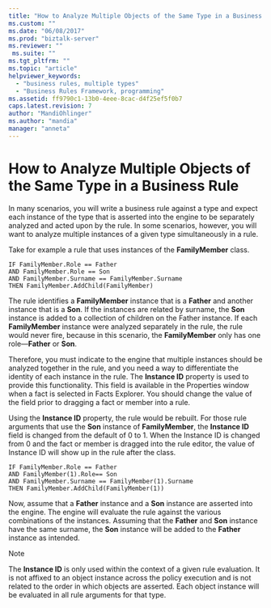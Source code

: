 ```yaml
---
title: "How to Analyze Multiple Objects of the Same Type in a Business Rule | Microsoft Docs"
ms.custom: ""
ms.date: "06/08/2017"
ms.prod: "biztalk-server"
ms.reviewer: ""
 ms.suite: ""
ms.tgt_pltfrm: ""
ms.topic: "article"
helpviewer_keywords: 
  - "business rules, multiple types"
  - "Business Rules Framework, programming"
ms.assetid: ff9790c1-13b0-4eee-8cac-d4f25ef5f0b7
caps.latest.revision: 7
author: "MandiOhlinger"
ms.author: "mandia"
manager: "anneta"
---
```

# How to Analyze Multiple Objects of the Same Type in a Business Rule
In many scenarios, you will write a business rule against a type and expect each instance of the type that is asserted into the engine to be separately analyzed and acted upon by the rule. In some scenarios, however, you will want to analyze multiple instances of a given type simultaneously in a rule.  
  
 Take for example a rule that uses instances of the **FamilyMember** class.  
  
```  
IF FamilyMember.Role == Father  
AND FamilyMember.Role == Son  
AND FamilyMember.Surname == FamilyMember.Surname  
THEN FamilyMember.AddChild(FamilyMember)  
```  
  
 The rule identifies a **FamilyMember** instance that is a **Father** and another instance that is a **Son**. If the instances are related by surname, the **Son** instance is added to a collection of children on the Father instance. If each **FamilyMember** instance were analyzed separately in the rule, the rule would never fire, because in this scenario, the **FamilyMember** only has one role—**Father** or **Son**.  
  
 Therefore, you must indicate to the engine that multiple instances should be analyzed together in the rule, and you need a way to differentiate the identity of each instance in the rule. The **Instance ID** property is used to provide this functionality. This field is available in the Properties window when a fact is selected in Facts Explorer. You should change the value of the field prior to dragging a fact or member into a rule.  
  
 Using the **Instance ID** property, the rule would be rebuilt. For those rule arguments that use the **Son** instance of **FamilyMember**, the **Instance ID** field is changed from the default of 0 to 1. When the Instance ID is changed from 0 and the fact or member is dragged into the rule editor, the value of Instance ID will show up in the rule after the class.  
  
```  
IF FamilyMember.Role == Father  
AND FamilyMember(1).Role== Son  
AND FamilyMember.Surname == FamilyMember(1).Surname  
THEN FamilyMember.AddChild(FamilyMember(1))  
```  
  
 Now, assume that a **Father** instance and a **Son** instance are asserted into the engine. The engine will evaluate the rule against the various combinations of the instances. Assuming that the **Father** and **Son** instance have the same surname, the **Son** instance will be added to the **Father** instance as intended.  
  
> [!NOTE]
>  The **Instance ID** is only used within the context of a given rule evaluation. It is not affixed to an object instance across the policy execution and is not related to the order in which objects are asserted. Each object instance will be evaluated in all rule arguments for that type.